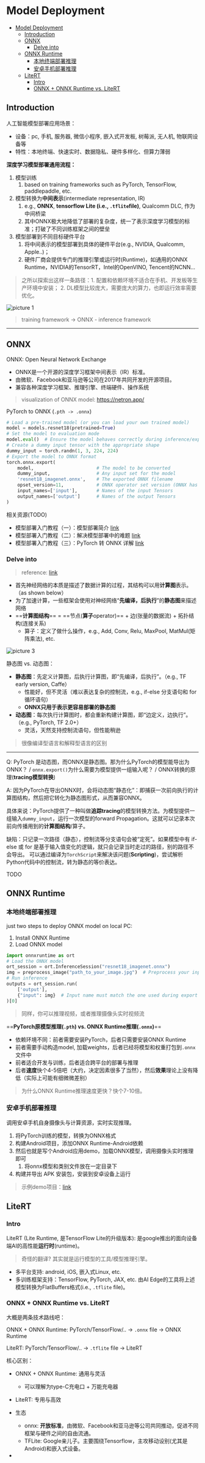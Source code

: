 # Model Deployment

- [Model Deployment](#model-deployment)
  - [Introduction](#introduction)
  - [ONNX](#onnx)
    - [Delve into](#delve-into)
  - [ONNX Runtime](#onnx-runtime)
    - [本地终端部署推理](#本地终端部署推理)
    - [安卓手机部署推理](#安卓手机部署推理)
  - [LiteRT](#litert)
    - [Intro](#intro)
    - [ONNX + ONNX Runtime vs. LiteRT](#onnx--onnx-runtime-vs-litert)

## Introduction

人工智能模型部署应用场景：
* 设备：pc, 手机, 服务器, 微信小程序, 嵌入式开发板, 树莓派, 无人机, 物联网设备等
* 特性：本地终端、快速实时、数据隐私、硬件多样化、但算力薄弱

**深度学习模型部署通用流程：**
1. 模型训练
   1. based on training frameworks such as PyTorch, TensorFlow, paddlepaddle, etc.
2. 模型转换为**中间表示**(intermediate representation, IR)
   1. e.g., **ONNX**, **tensorflow Lite (i.e., `.tflite`file)**, Qualcomm DLC, 作为中间桥梁
   2. 其中ONNX极大地降低了部署的复杂度，统一了表示深度学习模型的标准；打破了不同训练框架之间的壁垒
3. 模型部署到不同目标硬件平台
   1. 将中间表示的模型部署到具体的硬件平台(e.g., NVIDIA, Qualcomm, Apple..)； 
   2. 硬件厂商会提供专门的推理引擎或运行时(Runtime)，如通用的ONNX Runtime，NVIDIA的TensorRT，Intel的OpenVINO, Tencent的NCNN...

> 之所以探索出这样一条路径：1. 配置和依赖环境不适合在手机、开发板等生产环境中安装； 2. DL模型比较庞大，需要庞大的算力，也即运行效率需要优化。

![picture 1](../images/d453fa6487bc7742cbc72cae9186a83d96ccbc6b4146e77ec2c70582ba87b322.png)  
> training framework -> ONNX - inference framework

---

## ONNX

ONNX: Open Neural Network Exchange
* ONNX是一个开源的深度学习框架中间表示（IR）标准。
* 由微软、Facebook和亚马逊等公司在2017年共同开发的开源项目。
* 兼容各种深度学习框架、推理引擎、终端硬件、操作系统

> visualization of ONNX model: https://netron.app/


PyTorch to ONNX (`.pth -> .onnx`)

```python
# Load a pre-trained model (or you can load your own trained model)
model = models.resnet18(pretrained=True)
# Set the model to evaluation mode
model.eval()  # Ensure the model behaves correctly during inference/export/validation
# Create a dummy input tensor with the appropriate shape
dummy_input = torch.randn(1, 3, 224, 224)
# Export the model to ONNX format
torch.onnx.export(
    model,                       # The model to be converted
    dummy_input,                 # Any input set for the model
    'resnet18_imagenet.onnx',    # The exported ONNX filename
    opset_version=11,            # ONNX operator set version (ONNX has more than a dozen operator sets)
    input_names=['input'],       # Names of the input Tensors
    output_names=['output']      # Names of the output Tensors
)
```


相关资源(TODO)
* 模型部署入门教程（一）：模型部署简介 [link](https://zhuanlan.zhihu.com/p/477743341)
* 模型部署入门教程（二）：解决模型部署中的难题 [link](https://zhuanlan.zhihu.com/p/479290520)
* 模型部署入门教程（三）：PyTorch 转 ONNX 详解 [link](https://zhuanlan.zhihu.com/p/498425043)

### Delve into

> reference: [link](https://zhuanlan.zhihu.com/p/477743341)

* 首先神经网络的本质是描述了数据计算的过程，其结构可以用**计算图**表示。（as shown below）
* 为了加速计算，一些框架会使用对神经网络“**先编译，后执行**”的**静态图**来描述网络
* ==**计算图结构**== = ==节点(**算子**operator)== + 边(张量的数据流) + 拓扑结构(连接关系)
  * 算子：定义了做什么操作，e.g., Add, Conv, Relu, MaxPool, MatMul(矩阵乘法), etc.

![picture 3](../images/410eb70b381cdf34e9296e2a42c5a1d1c8ed4dbccad5c93b21a38b0329142910.png)  


静态图 vs. 动态图：

* **静态图**：先定义计算图，后执行计算图，即“先编译，后执行”。（e.g., TF early version, Caffe）
  * 性能好，但不灵活（难以表达复杂的控制流，e.g., if-else 分支语句和 for 循环语句）
  * **ONNX只用于表示更容易部署的静态图**
* **动态图**：每次执行计算图时，都会重新构建计算图，即“边定义，边执行”。（e.g., PyTorch, TF 2.0+）
  * 灵活，天然支持控制流语句，但性能稍逊

> 很像编译型语言和解释型语言的区别
---

Q: PyTorch 是动态图，而ONNX是静态图。那为什么PyTorch的模型能导出为 ONNX？ / `onnx.export()`为什么需要为模型提供一组输入呢？ / ONNX转换的原理(**tracing模型转换**)


A: 因为PyTorch在导出ONNX时，会将动态图“静态化”：即捕获一次前向执行的计算图结构，然后把它转化为静态图形式，从而兼容ONNX。

具体来说：PyTorch提供了一种叫做**追踪tracing**的模型转换方法。为模型提供一组输入`dummy_input`，运行一次模型的forward Propagation。这就可以记录本次前向传播用到的**计算图结构**/算子。

缺陷：只记录一次路径（静态），控制流等分支语句会被“定死”。如果模型中有 if-else 或 for 是基于输入值变化的逻辑，就只会记录当时走过的路径，别的路径不会导出。
可以通过编译为`TorchScript`来解决该问题(**Scripting**)，尝试解析Python代码中的控制流，转为静态的等价表达。


TODO


## ONNX Runtime

### 本地终端部署推理

just two steps to deploy ONNX model on local PC:

1. Install ONNX Runtime
2. Load ONNX model

```python
import onnxruntime as ort
# Load the ONNX model
ort_session = ort.InferenceSession("resnet18_imagenet.onnx")
img = preprocess_image("path_to_your_image.jpg")  # Preprocess your input image (e.g., resize, normalize, etc.)
# Run inference
outputs = ort_session.run(
    ['output'],
    {"input": img}  # Input name must match the one used during export
)[0] 
```

> 同样，你可以推理视频，或者推理摄像头实时视频流

==**PyTorch原模型推理(`.pth`) vs. ONNX Runtime推理(`.onnx`)**==

* 依赖环境不同：前者需要安装PyTorch，后者只需要安装ONNX Runtime
* 前者需要手动构造model, 加载weights，后者已经将模型和权重打包到`.onnx`文件中
* 前者适合开发与训练，后者适合跨平台的部署与推理
* 后者**速度**快个4-5倍吧（大约，决定因素很多了当然），然后**效果**理论上没有降低（实际上可能有细微微差别）


> 为什么ONNX Runtime推理速度更快？快个7-10倍。


### 安卓手机部署推理

调用安卓手机自身摄像头与计算资源，实时实现推理。

1. 将PyTorch训练的模型，转换为ONNX格式
2. 构建Android项目，添加ONNX Runtime-Android依赖
3. 然后也就是写个Android应用demo，加载ONNX模型，调用摄像头实时推理即可
   1. 将onnx模型和类别文件放在一定目录下
4. 构建并导出 APK 安装包，安装到安卓设备上运行

> 示例demo项目：[link](https://github.com/microsoft/onnxruntime-inference-examples/tree/main/mobile/examples/image_classification/android)

## LiteRT

### Intro

LiteRT (Lite Runtime, 是TensorFlow Lite的升级版本): 是google推出的面向设备端AI的高性能**运行时**(runtime)。 
> 奇怪的翻译? 其实就是运行模型的工具/模型推理引擎。

* 多平台支持: android, iOS, 嵌入式Linux, etc.
* 多训练框架支持：TensorFlow, PyTorch, JAX, etc. 由AI Edge的工具将上述模型转换为FlatBuffers格式(i.e., `.tflite` file)。

### ONNX + ONNX Runtime vs. LiteRT

大概是两条技术路线吧：

ONNX + ONNX Runtime: PyTorch/TensorFlow/.. -> `.onnx` file -> ONNX Runtime

LiteRT: PyTorch/TensorFlow/.. -> `.tflite` file -> LiteRT

核心区别：

* ONNX + ONNX Runtime: 通用与灵活
  * 可以理解为type-C充电口 + 万能充电器
* LiteRT: 专用与高效

* 生态
  * onnx: **开放标准**，由微软、Facebook和亚马逊等公司共同推动，促进不同框架与硬件之间的自由流通。
  * TFLite: Google亲儿子。主要围绕Tensorflow，主攻移动设别(尤其是Android)和嵌入式设备。
* 